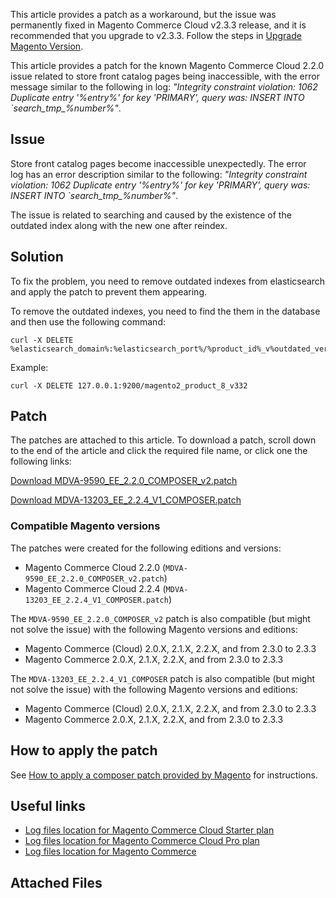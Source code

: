 <p class="info">This article provides a patch as a workaround, but the issue was permanently fixed in Magento Commerce Cloud v2.3.3 release, and it is recommended that you upgrade to v2.3.3. Follow the steps in&nbsp;<a href="https://devdocs.magento.com/cloud/project/project-upgrade.html" rel="noopener" target="_blank">Upgrade Magento Version</a>.</p>

This article provides a patch for the known Magento Commerce Cloud 2.2.0 issue related to store front catalog pages being inaccessible, with the error message similar to the following in log: _"Integrity constraint violation: 1062 Duplicate entry '%entry%' for key 'PRIMARY', query was: INSERT INTO \`search\_tmp\_%number%"_.

## Issue

Store front catalog pages become inaccessible unexpectedly. The error log&nbsp;has an error description similar to the following: _"Integrity constraint violation: 1062 Duplicate entry '%entry%' for key 'PRIMARY', query was: INSERT INTO \`search\_tmp\_%number%"_.

The issue is related to searching and caused by the existence of the outdated index along with the new one after reindex.

## Solution

To fix the problem, you&nbsp;need to remove outdated indexes from elasticsearch and apply the patch to prevent them appearing.

To remove the outdated indexes, you need to find the them in the database and then use the following command:

<pre><code class="language-bash">curl -X DELETE %elasticsearch_domain%:%elasticsearch_port%/%product_id%_v%outdated_version%</code></pre>

Example:

<pre><code class="language-bash">curl -X DELETE 127.0.0.1:9200/magento2_product_8_v332</code></pre>

## Patch

The patches are attached to this article. To download a patch, scroll down to the end of the article and click the required file name, or click one the following links:

<a href="https://support.magento.com/hc/en-us/article_attachments/360024553632/MDVA-9590_EE_2.2.0_COMPOSER_v2.patch" rel="noopener" target="_blank">Download MDVA-9590\_EE\_2.2.0\_COMPOSER\_v2.patch</a>

<a href="https://support.magento.com/hc/en-us/article_attachments/360024929111/MDVA-13203_EE_2.2.4_V1_COMPOSER.patch" rel="noopener" target="_blank">Download MDVA-13203\_EE\_2.2.4\_V1\_COMPOSER.patch</a>

### Compatible Magento versions

The patches were created for the following editions and versions:

*   Magento Commerce Cloud 2.2.0 (`` MDVA-9590_EE_2.2.0_COMPOSER_v2.patch ``)
*   Magento Commerce Cloud 2.2.4 (`` MDVA-13203_EE_2.2.4_V1_COMPOSER.patch ``)

The `` MDVA-9590_EE_2.2.0_COMPOSER_v2 ``&nbsp;patch is also compatible (but might not solve the issue) with the following Magento versions and editions:

*   Magento Commerce (Cloud) 2.0.X, 2.1.X, 2.2.X, and from 2.3.0 to 2.3.3
*   Magento Commerce 2.0.X, 2.1.X, 2.2.X, and from 2.3.0 to 2.3.3

The `` MDVA-13203_EE_2.2.4_V1_COMPOSER `` patch is also compatible (but might not solve the issue) with the following Magento versions and editions:

*   Magento Commerce (Cloud) 2.0.X, 2.1.X, 2.2.X, and from 2.3.0 to 2.3.3
*   Magento Commerce 2.0.X, 2.1.X, 2.2.X, and from 2.3.0 to 2.3.3

## How to apply the patch

See <a href="https://support.magento.com/hc/en-us/articles/360028367731" target="_self">How to apply a composer patch provided by Magento</a> for instructions.

## Useful links

*   <a href="https://support.magento.com/hc/en-us/articles/360020127552" target="_self">Log files location for Magento Commerce Cloud Starter plan</a>
*   <a href="https://support.magento.com/hc/en-us/articles/360000318834" target="_self">Log files location for Magento Commerce Cloud Pro plan</a>
*   <a href="https://devdocs.magento.com/guides/v2.3/cloud/trouble/environments-logs.html" target="_self">Log files location for Magento Commerce</a>

## Attached Files